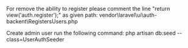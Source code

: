 For remove the ability to register please comment the line  "return view('auth.register');" as given path:
vendor\laravel\ui\auth-backent\RegistersUsers.php 

Create admin user run the following command:
php artisan db:seed --class=UserAuthSeeder
